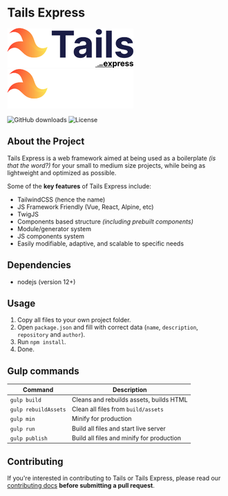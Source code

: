 <!-- Tails Express v2.1.0.220831 -->

# Tails Express

<p>
	<img src="./.github/express-logo-light.svg#gh-light-mode-only" alt="Tailwind CSS" width="292" height="92">
	<img src="./.github/express-logo-dark.svg#gh-dark-mode-only" alt="Tailwind CSS" width="292" height="92">
</p>

![GitHub downloads](https://img.shields.io/github/downloads/asertym/Tails-Express/total)
![License](https://img.shields.io/github/license/asertym/Tails-Express)

## About the Project

Tails Express is a web framework aimed at being used as a boilerplate _(is that the word?)_ for your small to medium size projects, while being as lightweight and optimized as possible.

Some of the **key features** of Tails Express include:

- TailwindCSS (hence the name)
- JS Framework Friendly (Vue, React, Alpine, etc)
- TwigJS
- Components based structure _(including prebuilt components)_
- Module/generator system
- JS components system
- Easily modifiable, adaptive, and scalable to specific needs

## Dependencies

- nodejs (version 12+)

## Usage

1. Copy all files to your own project folder.
2. Open `package.json` and fill with correct data (`name`, `description`, `repository` and `author`).
3. Run `npm install`.
4. Done.

## Gulp commands

| Command              | Description                               |
| -------------------- | ----------------------------------------- |
| `gulp build`         | Cleans and rebuilds assets, builds HTML   |
| `gulp rebuildAssets` | Clean all files from `build/assets`       |
| `gulp min`           | Minify for production                     |
| `gulp run`           | Build all files and start live server     |
| `gulp publish`       | Build all files and minify for production |

## Contributing

If you're interested in contributing to Tails or Tails Express, please read our [contributing docs](https://github.com/asertym/Tails-Express/blob/master/.github/CONTRIBUTING.md) **before submitting a pull request**.
